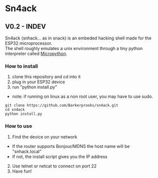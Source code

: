 # Sn4ack

## V0.2 - INDEV
Sn4ack (snhack... as in snack) is an embeded hacking shell made for the ESP32 microprocessor.\
The shell roughly emulates a unix environment through a tiny python interpreter called [Micropython](https://micropython.org).

### How to install
1. clone this repository and cd into it
2. plug in your ESP32 device
3. run "python install.py"
 - note: if running on linux as a non root user, you may have to use sudo.
```
git clone https://github.com/Barkerprooks/sn4ack.git
cd sn4ack
python install.py
```
### How to use
1. Find the device on your network
 - If the router supports Bonjour/MDNS the host name will be "snhack.local"
 - If not, the install script gives you the IP address
2. Use telnet or netcat to connect on port 22
3. Have fun!
